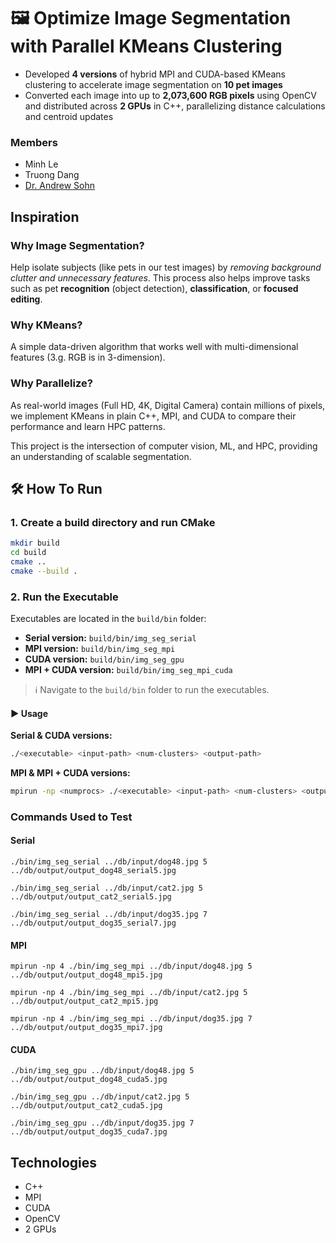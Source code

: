 # 🖼️ Optimize Image Segmentation with Parallel KMeans Clustering

- Developed **4 versions** of hybrid MPI and CUDA-based KMeans clustering to accelerate image segmentation on **10 pet images**
- Converted each image into up to **2,073,600 RGB pixels** using OpenCV and distributed across **2 GPUs** in C++, parallelizing distance calculations and centroid updates

### Members

- Minh Le
- Truong Dang
- [Dr. Andrew Sohn](https://web.njit.edu/~sohna)

## Inspiration

### Why Image Segmentation?

Help isolate subjects (like pets in our test images) by _removing background clutter and unnecessary features_. This process also helps improve tasks such as pet **recognition** (object detection), **classification**, or **focused editing**.

### Why KMeans?

A simple data-driven algorithm that works well with multi-dimensional features (3.g. RGB is in 3-dimension).

### Why Parallelize?

As real-world images (Full HD, 4K, Digital Camera) contain millions of pixels, we implement KMeans in plain C++, MPI, and CUDA to compare their performance and learn HPC patterns.

This project is the intersection of computer vision, ML, and HPC, providing an understanding of scalable segmentation.

## 🛠️ How To Run

### 1. Create a build directory and run CMake

```bash
mkdir build
cd build
cmake ..
cmake --build .
```

### 2. Run the Executable

Executables are located in the `build/bin` folder:

- **Serial version:** `build/bin/img_seg_serial`  
- **MPI version:** `build/bin/img_seg_mpi`  
- **CUDA version:** `build/bin/img_seg_gpu`  
- **MPI + CUDA version:** `build/bin/img_seg_mpi_cuda`  

> ℹ️ Navigate to the `build/bin` folder to run the executables.

#### ▶️ Usage

**Serial & CUDA versions:**

```bash
./<executable> <input-path> <num-clusters> <output-path>
```

**MPI & MPI + CUDA versions:**

```bash
mpirun -np <numprocs> ./<executable> <input-path> <num-clusters> <output-path>
```

### Commands Used to Test

#### Serial

`./bin/img_seg_serial ../db/input/dog48.jpg 5 ../db/output/output_dog48_serial5.jpg`

`./bin/img_seg_serial ../db/input/cat2.jpg 5 ../db/output/output_cat2_serial5.jpg`

`./bin/img_seg_serial ../db/input/dog35.jpg 7 ../db/output/output_dog35_serial7.jpg`

#### MPI

`mpirun -np 4 ./bin/img_seg_mpi ../db/input/dog48.jpg 5 ../db/output/output_dog48_mpi5.jpg`

`mpirun -np 4 ./bin/img_seg_mpi ../db/input/cat2.jpg 5 ../db/output/output_cat2_mpi5.jpg`

`mpirun -np 4 ./bin/img_seg_mpi ../db/input/dog35.jpg 7 ../db/output/output_dog35_mpi7.jpg`

#### CUDA

`./bin/img_seg_gpu ../db/input/dog48.jpg 5 ../db/output/output_dog48_cuda5.jpg`

`./bin/img_seg_gpu ../db/input/cat2.jpg 5 ../db/output/output_cat2_cuda5.jpg`

`./bin/img_seg_gpu ../db/input/dog35.jpg 7 ../db/output/output_dog35_cuda7.jpg`

## Technologies

- C++
- MPI
- CUDA
- OpenCV
- 2 GPUs